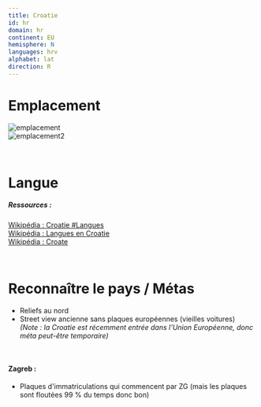 ```yaml
---
title: Croatie
id: hr
domain: hr
continent: EU
hemisphere: N
languages: hrv
alphabet: lat
direction: R
---
```


# Emplacement

![emplacement](https://upload.wikimedia.org/wikipedia/commons/thumb/1/15/EU-Croatia.svg/300px-EU-Croatia.svg.png)  
![emplacement2](https://upload.wikimedia.org/wikipedia/commons/9/93/Carte_de_Croatie.png)

<br/>

# Langue

##### Ressources :

[Wikipédia : Croatie #Langues](https://fr.wikipedia.org/wiki/Croatie#Langues)  
[Wikipédia : Langues en Croatie](https://fr.wikipedia.org/wiki/Langues_en_Croatie)  
[Wikipédia : Croate](https://fr.wikipedia.org/wiki/Croate)

<br/>

# Reconnaître le pays / Métas

- Reliefs au nord
- Street view ancienne sans plaques européennes (vieilles voitures)  
  *(Note : la Croatie est récemment entrée dans l'Union Européenne, donc méta peut-être temporaire)*
  
<br/>

#### Zagreb :
- Plaques d'immatriculations qui commencent par ZG (mais les plaques sont floutées 99 % du temps donc bon)
